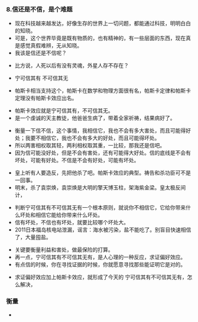 ### 8.信还是不信，是个难题
>
- 现在科技越来越发达，好像生存的世界上一切问题，都能通过科技，明明白白的知晓。
- 可是，这个世界毕竟是既有物质的，也有精神的，有一些层面的东西，现在真是感觉真假难辨，无从知晓。
- 我该是信还是不信呢？
>
- 比方说，人死以后有没有灵魂，外星人存不存在？
>
- 宁可信其有 不可信其无
>
- 帕斯卡相当支持这个，帕斯卡在数学和物理方面很有名，帕斯卡定律和帕斯卡定理没有帕斯卡效应出名。
>
- 帕斯卡效应就是宁可信其有，不可信其无。
- 是一个虔诚的天主教徒，他爸爸生病了，带着全家祈祷，结果病好了。
>
- 衡量一下信不信，这个事情，我相信它，我也不会有多大害处，而且可能得好处；我要不相信它，我也不会有多大的好处，而且可能得坏处。
- 所以两害相权取其轻，两利相权取其重，一比较，那我还是信吧。
- 因为信可能没好处，但是不会有害处，还有可能得大好处。信的底线是不会有坏处，可能有好处。不信是不会有好处，可能有坏处。
>
- 皇上听有人要造反，先把他杀了吧。帕斯卡效应的典型。祷告和杀功臣可不是一回事。
- 明末，杀了袁崇焕，袁崇焕是大明的擎天博玉柱，架海紫金梁。皇太极反间计，
>
- 判断宁可信其有不可信其无有一个根本原则，就说你不相信它，它给你带来什么坏处和相信它能给你带来什么坏处。
- 信有坏处，不信也有坏处，就要比较哪个坏处大。
- 2011日本福岛核电站泄漏，谣言：海水被污染，盐不能吃了。别盲目快速相信了，大量囤盐。
>
- 关键要衡量利益和害处，做最保险的打算。
- 再一点，宁可信其有不可信其无有，是人心理的一种反应，求证偏好效应。
- 有点信的时候，你在寻找证据的时候，你就愿意寻找那些能证明它是对的。
>
- 求证偏好效应加上帕斯卡效应，就形成了今天的 宁可信其有不可信其无有，怎么解决，
>
### 衡量 
- 






